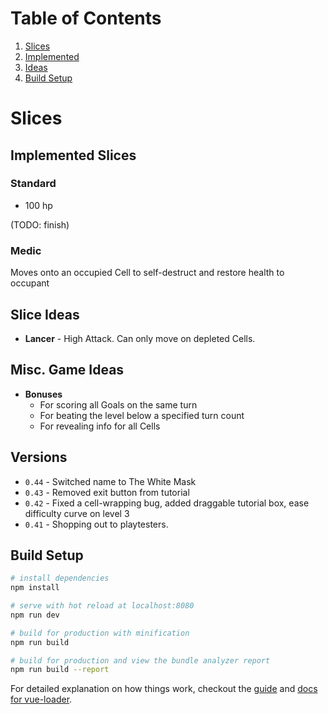 # Table of Contents
1. [Slices](#slices)
  1. [Implemented](#implemented-slices)
  1. [Ideas](#slice-ideas)
1. [Build Setup](#build-setup)

# Slices

## Implemented Slices

### Standard
* 100 hp

 (TODO: finish)

### Medic
Moves onto an occupied Cell to self-destruct and restore health to occupant


## Slice Ideas
* __Lancer__ - High Attack. Can only move on depleted Cells.

## Misc. Game Ideas
* __Bonuses__
  * For scoring all Goals on the same turn
  * For beating the level below a specified turn count
  * For revealing info for all Cells

## Versions
* `0.44` - Switched name to The White Mask
* `0.43` - Removed exit button from tutorial
* `0.42` - Fixed a cell-wrapping bug, added draggable tutorial box, ease difficulty curve on level 3
* `0.41` - Shopping out to playtesters.

## Build Setup

``` bash
# install dependencies
npm install

# serve with hot reload at localhost:8080
npm run dev

# build for production with minification
npm run build

# build for production and view the bundle analyzer report
npm run build --report
```

For detailed explanation on how things work, checkout the [guide](http://vuejs-templates.github.io/webpack/) and [docs for vue-loader](http://vuejs.github.io/vue-loader).
